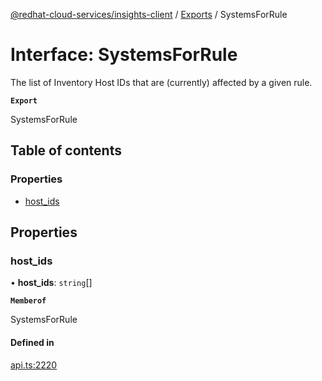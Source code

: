 [@redhat-cloud-services/insights-client](../README.md) / [Exports](../modules.md) / SystemsForRule

# Interface: SystemsForRule

The list of Inventory Host IDs that are (currently) affected by a given rule.

**`Export`**

SystemsForRule

## Table of contents

### Properties

- [host\_ids](SystemsForRule.md#host_ids)

## Properties

### host\_ids

• **host\_ids**: `string`[]

**`Memberof`**

SystemsForRule

#### Defined in

[api.ts:2220](https://github.com/RedHatInsights/javascript-clients/blob/main/packages/insights/api.ts#L2220)
